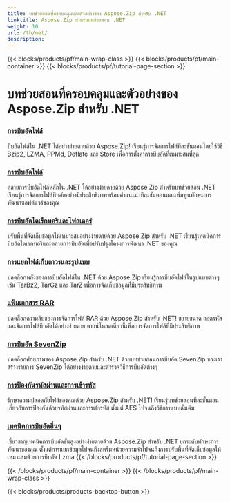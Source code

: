 ```yaml
---
title: บทช่วยสอนที่ครอบคลุมและตัวอย่างของ Aspose.Zip สำหรับ .NET
linktitle: Aspose.Zip สำหรับบทช่วยสอน .NET
weight: 10
url: /th/net/
description:
---
```


{{< blocks/products/pf/main-wrap-class >}}
{{< blocks/products/pf/main-container >}}
{{< blocks/products/pf/tutorial-page-section >}}

# บทช่วยสอนที่ครอบคลุมและตัวอย่างของ Aspose.Zip สำหรับ .NET


### [การบีบอัดไฟล์](./file-compression/)
บีบอัดไฟล์ใน .NET ได้อย่างง่ายดายด้วย Aspose.Zip! เรียนรู้การจัดการไฟล์ทีละขั้นตอนโดยใช้วิธี Bzip2, LZMA, PPMd, Deflate และ Store เพื่อการตั้งค่าการบีบอัดที่เหมาะสมที่สุด
### [การบีบอัดไฟล์](./file-decompression/)
คลายการบีบอัดไฟล์หลักใน .NET ได้อย่างง่ายดายด้วย Aspose.Zip สำหรับบทช่วยสอน .NET เรียนรู้การจัดการไฟล์บีบอัดอย่างมีประสิทธิภาพพร้อมคำแนะนำทีละขั้นตอนและเพิ่มพูนทักษะการพัฒนาซอฟต์แวร์ของคุณ
### [การบีบอัดไดเร็กทอรีและโฟลเดอร์](./directory-and-folder-compression/)
ปรับพื้นที่จัดเก็บข้อมูลให้เหมาะสมอย่างง่ายดายด้วย Aspose.Zip สำหรับ .NET เรียนรู้เทคนิคการบีบอัดไดเรกทอรีและคลายการบีบอัดเพื่อปรับปรุงโครงการพัฒนา .NET ของคุณ
### [การแยกไฟล์เก็บถาวรและรูปแบบ](./archive-extraction-and-formats/)
ปลดล็อกพลังของการบีบอัดไฟล์ใน .NET ด้วย Aspose.Zip เรียนรู้การบีบอัดไฟล์ในรูปแบบต่างๆ เช่น TarBz2, TarGz และ TarZ เพื่อการจัดเก็บข้อมูลที่มีประสิทธิภาพ
### [แฟ้มเอกสาร RAR](./rar-archive/)
ปลดล็อกความลับของการจัดการไฟล์ RAR ด้วย Aspose.Zip สำหรับ .NET! ขยายขนาด ถอดรหัส และจัดการไฟล์บีบอัดได้อย่างง่ายดาย ดาวน์โหลดเดี๋ยวนี้เพื่อการจัดการไฟล์ที่มีประสิทธิภาพ
### [การบีบอัด SevenZip](./sevenzip-compression/)
ปลดล็อกศักยภาพของ Aspose.Zip สำหรับ .NET ด้วยบทช่วยสอนการบีบอัด SevenZip ของเรา สร้างรายการ SevenZip ได้อย่างง่ายดายและสำรวจวิธีการบีบอัดต่างๆ
### [การป้องกันรหัสผ่านและการเข้ารหัส](./password-protection-and-encryption/)
รักษาความปลอดภัยไฟล์ของคุณด้วย Aspose.Zip สำหรับ .NET! เรียนรู้บทช่วยสอนทีละขั้นตอนเกี่ยวกับการป้องกันด้วยรหัสผ่านและการเข้ารหัส ตั้งแต่ AES ไปจนถึงวิธีการแบบดั้งเดิม 
### [เทคนิคการบีบอัดอื่นๆ](./other-compression-techniques/)
เชี่ยวชาญเทคนิคการบีบอัดขั้นสูงอย่างง่ายดายด้วย Aspose.Zip สำหรับ .NET ยกระดับทักษะการพัฒนาของคุณ ตั้งแต่การแยกข้อมูลไปจนถึงสตรีมหน่วยความจำไปจนถึงการปรับพื้นที่จัดเก็บข้อมูลให้เหมาะสมด้วยการบีบอัด Lzma
{{< /blocks/products/pf/tutorial-page-section >}}

{{< /blocks/products/pf/main-container >}}
{{< /blocks/products/pf/main-wrap-class >}}

{{< blocks/products/products-backtop-button >}}
